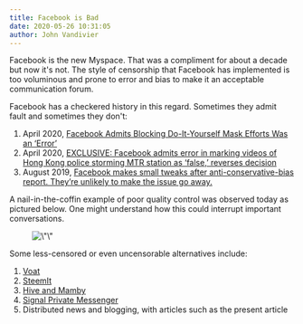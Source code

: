 ```yaml
---
title: Facebook is Bad
date: 2020-05-26 10:31:05
author: John Vandivier
---
```




<!-- wp:paragraph -->
<p>Facebook is the new Myspace. That was a compliment for about a decade but now it's not. The style of censorship that Facebook has implemented is too voluminous and prone to error and bias to make it an acceptable communication forum.</p>
<!-- /wp:paragraph -->

<!-- wp:paragraph -->
<p>Facebook has a checkered history in this regard. Sometimes they admit fault and sometimes they don't:</p>
<!-- /wp:paragraph -->

<!-- wp:list {\"ordered\":true} -->
<ol><li>April 2020, <a href=\"https://www.thedailybeast.com/facebook-admits-blocking-do-it-yourself-mask-efforts-was-an-error\">Facebook Admits Blocking Do-It-Yourself Mask Efforts Was an ‘Error’</a></li><li>April 2020, <a href=\"https://hongkongfp.com/2020/04/02/exclusive-facebook-admits-error-in-marking-videos-of-hong-kong-police-storming-mtr-station-as-false-reverses-decision/\">EXCLUSIVE: Facebook admits error in marking videos of Hong Kong police storming MTR station as ‘false,’ reverses decision</a></li><li>August 2019, <a href=\"https://www.washingtonpost.com/technology/2019/08/20/facebook-makes-small-tweaks-following-anti-conservative-bias-report-theyre-unlikely-make-issue-go-away/\">Facebook makes small tweaks after anti-conservative-bias report. They’re unlikely to make the issue go away.</a></li></ol>
<!-- /wp:list -->

<!-- wp:paragraph -->
<p>A nail-in-the-coffin example of poor quality control was observed today as pictured below. One might understand how this could interrupt important conversations.</p>
<!-- /wp:paragraph -->

<!-- wp:image {\"id\":7558,\"sizeSlug\":\"large\"} -->
<figure class=\"wp-block-image size-large\"><img src=\"https://www.afterecon.com/wp-content/uploads/2020/05/image-1-719x1024.png\" alt=\"\" class=\"wp-image-7558\"/></figure>
<!-- /wp:image -->

<!-- wp:paragraph -->
<p>Some less-censored or even uncensorable alternatives include:</p>
<!-- /wp:paragraph -->

<!-- wp:list {\"ordered\":true} -->
<ol><li><a href=\"https://voat.co/\">Voat</a></li><li><a href=\"https://steemit.com/\">SteemIt</a></li><li><a href=\"https://cointelegraph.com/news/social-media-platforms-for-crypto-enthusiasts-talk-and-earn-bitcoin\">Hive and Mamby</a></li><li><a href=\"https://play.google.com/store/apps/details?id=org.thoughtcrime.securesms&amp;hl=en_US\">Signal Private Messenger</a></li><li>Distributed news and blogging, with articles such as the present article</li></ol>
<!-- /wp:list -->